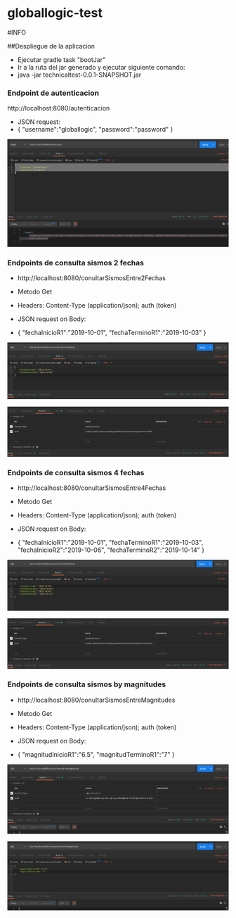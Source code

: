 # globallogic-test
#INFO

##Despliegue de la aplicacion

- Ejecutar gradle task "bootJar"
- Ir a la ruta del jar generado y ejecutar siguiente comando:
- java -jar technicaltest-0.0.1-SNAPSHOT.jar




### Endpoint de autenticacion
http://localhost:8080/autenticacion

- JSON request:
- {
	"username":"globallogic",
	"password":"password"
}

![Image](images/autenticacion.png)

### Endpoints de consulta sismos 2 fechas
- http://localhost:8080/conultarSismosEntre2Fechas
- Metodo Get
- Headers: Content-Type (application/json); auth (token)

- JSON request on Body:
- {
	"fechaInicioR1":"2019-10-01",
	"fechaTerminoR1":"2019-10-03"
}

![Image](images/fechas1.png)

![Image](images/token.png)


### Endpoints de consulta sismos 4 fechas
- http://localhost:8080/conultarSismosEntre4Fechas
- Metodo Get
- Headers: Content-Type (application/json); auth (token)

- JSON request on Body:
- {	
	"fechaInicioR1":"2019-10-01",
	"fechaTerminoR1":"2019-10-03",
	"fechaInicioR2":"2019-10-06",
	"fechaTerminoR2":"2019-10-14"
}

![Image](images/fechas2.png)

![Image](images/token.png)

### Endpoints de consulta sismos by magnitudes
- http://localhost:8080/conultarSismosEntreMagnitudes
- Metodo Get
- Headers: Content-Type (application/json); auth (token)

- JSON request on Body:
- {	
	"magnitudInicioR1":"6.5",
	"magnitudTerminoR1":"7"
}

![Image](images/magnitudes1.png)

![Image](images/magnitudes2.png)


